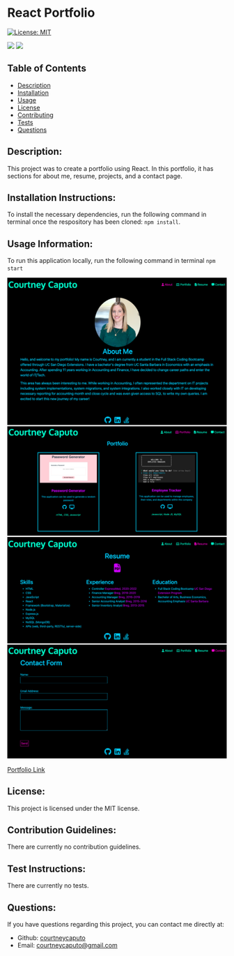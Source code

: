 # React Portfolio

[![License: MIT](https://img.shields.io/badge/License-MIT-blue.svg)](https://opensource.org/licenses/MIT)

<img src="https://img.shields.io/badge/JavaScript-323330?style=for-the-badge&logo=javascript&logoColor=F7DF1E"> <img src="https://img.shields.io/badge/React-20232A?style=for-the-badge&logo=react&logoColor=61DAFB">

## Table of Contents
- [Description](#description)
- [Installation](#installation)
- [Usage](#usage)
- [License](#license)
- [Contributing](#contributing)
- [Tests](#tests)
- [Questions](#questions)
    
## Description: <a name="description"></a>
This project was to create a portfolio using React. In this portfolio, it has sections for about me, resume, projects, and a contact page.

## Installation Instructions: <a name="installation"></a>
To install the necessary dependencies, run the following command in terminal once the respository has been cloned: `npm install`. 

## Usage Information: <a name="usage"></a>
To run this application locally, run the following command in terminal `npm start`

<img src="src/assets/about.png">

<img src="src/assets/portfolio.png">

<img src="src/assets/resume.png">

<img src="src/assets/contact.png">

<a href="https://courtneycaputo.github.io/react-portfolio/" target="blank">Portfolio Link</a>

## License: <a name="license"></a>
This project is licensed under the MIT license.

## Contribution Guidelines: <a name="contributing"></a>
There are currently no contribution guidelines.

## Test Instructions: <a name="tests"></a>
There are currently no tests.

## Questions: <a name="questions"></a>
If you have questions regarding this project, you can contact me directly at:
* Github: <a href="https://github.com/courtneycaputo">courtneycaputo</a>
* Email: <a href="mailto:courtneycaputo@gmail.com">courtneycaputo@gmail.com</a>